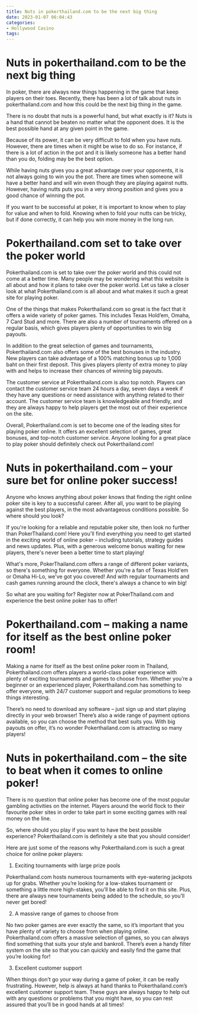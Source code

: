 ```yaml
---
title: Nuts in pokerthailand.com to be the next big thing
date: 2023-01-07 06:04:43
categories:
- Hollywood Casino
tags:
---
```



#  Nuts in pokerthailand.com to be the next big thing

In poker, there are always new things happening in the game that keep players on their toes. Recently, there has been a lot of talk about nuts in pokerthailand.com and how this could be the next big thing in the game.

There is no doubt that nuts is a powerful hand, but what exactly is it? Nuts is a hand that cannot be beaten no matter what the opponent does. It is the best possible hand at any given point in the game.

Because of its power, it can be very difficult to fold when you have nuts. However, there are times when it might be wise to do so. For instance, if there is a lot of action in the pot and it is likely someone has a better hand than you do, folding may be the best option.

While having nuts gives you a great advantage over your opponents, it is not always going to win you the pot. There are times when someone will have a better hand and will win even though they are playing against nutts. However, having nutts puts you in a very strong position and gives you a good chance of winning the pot.

If you want to be successful at poker, it is important to know when to play for value and when to fold. Knowing when to fold your nutts can be tricky, but if done correctly, it can help you win more money in the long run.

#  Pokerthailand.com set to take over the poker world

Pokerthailand.com is set to take over the poker world and this could not come at a better time. Many people may be wondering what this website is all about and how it plans to take over the poker world. Let us take a closer look at what Pokerthailand.com is all about and what makes it such a great site for playing poker.

One of the things that makes Pokerthailand.com so great is the fact that it offers a wide variety of poker games. This includes Texas Hold’em, Omaha, 7 Card Stud and more. There are also a number of tournaments offered on a regular basis, which gives players plenty of opportunities to win big payouts.

In addition to the great selection of games and tournaments, Pokerthailand.com also offers some of the best bonuses in the industry. New players can take advantage of a 100% matching bonus up to 1,000 baht on their first deposit. This gives players plenty of extra money to play with and helps to increase their chances of winning big payouts.

The customer service at Pokerthailand.com is also top notch. Players can contact the customer service team 24 hours a day, seven days a week if they have any questions or need assistance with anything related to their account. The customer service team is knowledgeable and friendly, and they are always happy to help players get the most out of their experience on the site.

Overall, Pokerthailand.com is set to become one of the leading sites for playing poker online. It offers an excellent selection of games, great bonuses, and top-notch customer service. Anyone looking for a great place to play poker should definitely check out Pokerthailand.com!

#  Nuts in pokerthailand.com – your sure bet for online poker success!

Anyone who knows anything about poker knows that finding the right online poker site is key to a successful career. After all, you want to be playing against the best players, in the most advantageous conditions possible. So where should you look?

If you're looking for a reliable and reputable poker site, then look no further than PokerThailand.com! Here you'll find everything you need to get started in the exciting world of online poker – including tutorials, strategy guides and news updates. Plus, with a generous welcome bonus waiting for new players, there's never been a better time to start playing!

What's more, PokerThailand.com offers a range of different poker variants, so there's something for everyone. Whether you're a fan of Texas Hold'em or Omaha Hi-Lo, we've got you covered! And with regular tournaments and cash games running around the clock, there's always a chance to win big!

So what are you waiting for? Register now at PokerThailand.com and experience the best online poker has to offer!

#  Pokerthailand.com – making a name for itself as the best online poker room!

Making a name for itself as the best online poker room in Thailand, Pokerthailand.com offers players a world-class poker experience with plenty of exciting tournaments and games to choose from. Whether you’re a beginner or an experienced player, Pokerthailand.com has something to offer everyone, with 24/7 customer support and regular promotions to keep things interesting.

There’s no need to download any software – just sign up and start playing directly in your web browser! There’s also a wide range of payment options available, so you can choose the method that best suits you. With big payouts on offer, it’s no wonder Pokerthailand.com is attracting so many players!

#  Nuts in pokerthailand.com – the site to beat when it comes to online poker!

There is no question that online poker has become one of the most popular gambling activities on the internet. Players around the world flock to their favourite poker sites in order to take part in some exciting games with real money on the line.

So, where should you play if you want to have the best possible experience? Pokerthailand.com is definitely a site that you should consider!

Here are just some of the reasons why Pokerthailand.com is such a great choice for online poker players:

1) Exciting tournaments with large prize pools

Pokerthailand.com hosts numerous tournaments with eye-watering jackpots up for grabs. Whether you’re looking for a low-stakes tournament or something a little more high-stakes, you’ll be able to find it on this site. Plus, there are always new tournaments being added to the schedule, so you’ll never get bored!

2) A massive range of games to choose from

No two poker games are ever exactly the same, so it’s important that you have plenty of variety to choose from when playing online. Pokerthailand.com offers a massive selection of games, so you can always find something that suits your style and bankroll. There’s even a handy filter system on the site so that you can quickly and easily find the game that you’re looking for!

3) Excellent customer support

When things don’t go your way during a game of poker, it can be really frustrating. However, help is always at hand thanks to Pokerthailand.com’s excellent customer support team. These guys are always happy to help out with any questions or problems that you might have, so you can rest assured that you’ll be in good hands at all times!